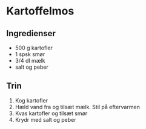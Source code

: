 # Kartoffelmos

## Ingredienser
- 500 g kartofler
- 1 spsk smør
- 3/4 dl mælk
- salt og peber

## Trin
1. Kog kartofler
2. Hæld vand fra og tilsæt mælk. Stil på eftervarmen
3. Kvas kartofler og tilsæt smør
4. Krydr med salt og peber